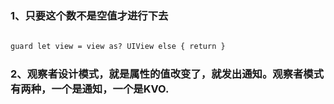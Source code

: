 ### 1、只要这个数不是空值才进行下去

```markdown
        
guard let view = view as? UIView else { return }

```

### 2、观察者设计模式，就是属性的值改变了，就发出通知。观察者模式有两种，一个是通知，一个是KVO.
